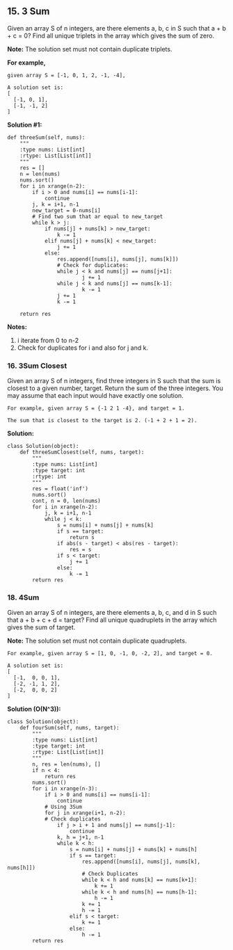 ## 15. 3 Sum

Given an array S of n integers, are there elements a, b, c in S such that a + b + c = 0? Find all unique triplets in the array which gives the sum of zero.

**Note:** The solution set must not contain duplicate triplets.

**For example,** 

    given array S = [-1, 0, 1, 2, -1, -4],

    A solution set is:
    [
      [-1, 0, 1],
      [-1, -1, 2]
    ]
    
**Solution #1:**

    def threeSum(self, nums):
        """
        :type nums: List[int]
        :rtype: List[List[int]]
        """
        res = []
        n = len(nums)
        nums.sort()
        for i in xrange(n-2):
            if i > 0 and nums[i] == nums[i-1]:
                continue
            j, k = i+1, n-1
            new_target = 0-nums[i]
            # Find two sum that ar equal to new_target
            while k > j:
                if nums[j] + nums[k] > new_target:
                    k -= 1
                elif nums[j] + nums[k] < new_target:
                    j += 1
                else:
                    res.append([nums[i], nums[j], nums[k]])
                    # Check for duplicates:
                    while j < k and nums[j] == nums[j+1]:
                            j += 1
                    while j < k and nums[j] == nums[k-1]:
                            k -= 1
                    j += 1
                    k -= 1

        return res
        
**Notes:**

1. i iterate from 0 to n-2
2. Check for duplicates for i and also for j and k.

### 16. 3Sum Closest

Given an array S of n integers, find three integers in S such that the sum is closest to a given number, target. Return the sum of the three integers. You may assume that each input would have exactly one solution.

    For example, given array S = {-1 2 1 -4}, and target = 1.

    The sum that is closest to the target is 2. (-1 + 2 + 1 = 2).
    
**Solution:**

    class Solution(object):
        def threeSumClosest(self, nums, target):
            """
            :type nums: List[int]
            :type target: int
            :rtype: int
            """
            res = float('inf')
            nums.sort() 
            cont, n = 0, len(nums)
            for i in xrange(n-2):
                j, k = i+1, n-1
                while j < k:
                    s = nums[i] + nums[j] + nums[k]
                    if s == target:
                        return s
                    if abs(s - target) < abs(res - target):
                        res = s
                    if s < target:
                        j += 1
                    else:
                        k -= 1
            return res
            
### 18. 4Sum

Given an array S of n integers, are there elements a, b, c, and d in S such that a + b + c + d = target? Find all unique quadruplets in the array which gives the sum of target.

**Note:** The solution set must not contain duplicate quadruplets.

    For example, given array S = [1, 0, -1, 0, -2, 2], and target = 0.
    
    A solution set is:
    [
      [-1,  0, 0, 1],
      [-2, -1, 1, 2],
      [-2,  0, 0, 2]
    ]
            
**Solution (O(N^3)):**

    class Solution(object):
        def fourSum(self, nums, target):
            """
            :type nums: List[int]
            :type target: int
            :rtype: List[List[int]]
            """
            n, res = len(nums), []
            if n < 4:
                return res
            nums.sort()
            for i in xrange(n-3):
                if i > 0 and nums[i] == nums[i-1]:
                    continue
                # Using 3Sum
                for j in xrange(i+1, n-2):
                # Check duplicates
                    if j > i + 1 and nums[j] == nums[j-1]:
                        continue
                    k, h = j+1, n-1
                    while k < h:
                        s = nums[i] + nums[j] + nums[k] + nums[h]
                        if s == target:
                            res.append([nums[i], nums[j], nums[k], nums[h]])
                            # Check Duplicates
                            while k < h and nums[k] == nums[k+1]:
                                k += 1
                            while k < h and nums[h] == nums[h-1]:
                                h -= 1
                            k += 1
                            h -= 1
                        elif s < target:
                            k += 1
                        else:
                            h -= 1
            return res
            
